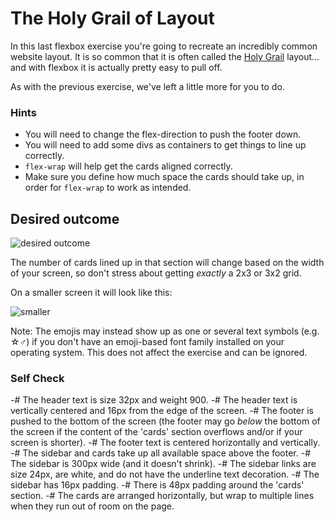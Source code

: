 # The Holy Grail of Layout

In this last flexbox exercise you're going to recreate an incredibly common website layout. It is so common that it is often called the [Holy Grail](https://www.google.com/search?q=holy+grail+layout&tbm=isch&sclient=img) layout... and with flexbox it is actually pretty easy to pull off.

As with the previous exercise, we've left a little more for you to do.

### Hints
- You will need to change the flex-direction to push the footer down.
- You will need to add some divs as containers to get things to line up correctly.
- `flex-wrap` will help get the cards aligned correctly.
-  Make sure you define how much space the cards should take up, in order for `flex-wrap` to work as intended.

## Desired outcome

![desired outcome](./desired-outcome.png)

The number of cards lined up in that section will change based on the width of your screen, so don't stress about getting _exactly_ a 2x3 or 3x2 grid.

On a smaller screen it will look like this:

![smaller](./desired-outcome-smaller.png)

Note: The emojis may instead show up as one or several text symbols (e.g. &#9734;&#9794;) if you don't have an emoji-based font family installed on your operating system. This does not affect the exercise and can be ignored.

### Self Check
-# The header text is size 32px and weight 900.
-# The header text is vertically centered and 16px from the edge of the screen.
-# The footer is pushed to the bottom of the screen (the footer may go _below_ the bottom of the screen if the content of the 'cards' section overflows and/or if your screen is shorter).
-# The footer text is centered horizontally and vertically.
-# The sidebar and cards take up all available space above the footer.
-# The sidebar is 300px wide (and it doesn't shrink).
-# The sidebar links are size 24px, are white, and do not have the underline text decoration.
-# The sidebar has 16px padding.
-# There is 48px padding around the 'cards' section.
-# The cards are arranged horizontally, but wrap to multiple lines when they run out of room on the page.
